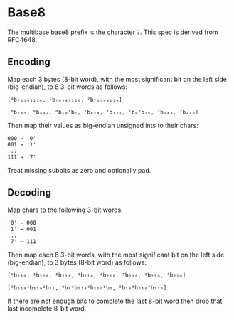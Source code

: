 # Base8

The multibase base8 prefix is the character `7`. This spec is derived from
RFC4648.

## Encoding

Map each 3 bytes (8-bit word), with the most significant bit on the left side
(big-endian), to 8 3-bit words as follows:

`[⁰b₇₆₅₄₃₂₁₀, ¹b₇₆₅₄₃₂₁₀, ²b₇₆₅₄₃₂₁₀]`

`[⁰b₇₆₅, ⁰b₄₃₂, ⁰b₁₀¹b₇, ¹b₆₅₄, ¹b₃₂₁, ¹b₀²b₇₆, ²b₅₄₃, ²b₂₁₀]`

Then map their values as big-endian unsigned ints to their chars:

```
000 → '0'
001 → '1'
...
111 → '7'
```

Treat missing subbits as zero and optionally pad.

## Decoding

Map chars to the following 3-bit words:

```
'0' → 000
'1' → 001
... 
'7' → 111
```

Then map each 8 3-bit words, with the most significant bit on the left side
(big-endian), to 3 bytes (8-bit word) as follows:

`[⁰b₂₁₀, ¹b₂₁₀, ²b₂₁₀, ³b₂₁₀, ⁴b₂₁₀, ⁵b₂₁₀, ⁶b₂₁₀, ⁷b₂₁₀]`

`[⁰b₂₁₀¹b₂₁₀²b₂₁, ²b₀³b₂₁₀⁴b₂₁₀⁵b₂, ⁵b₁₀⁶b₂₁₀⁷b₂₁₀]`

If there are not enough bits to complete the last 8-bit word then drop that last
incomplete 8-bit word.
